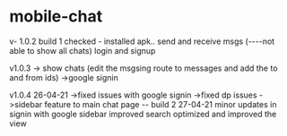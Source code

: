 # mobile-chat
v- 1.0.2 build 1
checked -
installed apk..
send and receive msgs (----not able to show all chats)
login and signup


v1.0.3
-> show chats (edit the msgsing route to messages and add the to and from ids)
->google signin

v1.0.4 26-04-21
->fixed issues with google signin
->fixed dp issues
->sidebar feature to main chat page
 -- build 2 27-04-21
 minor updates in signin with google
 sidebar improved
 search optimized and improved the view
